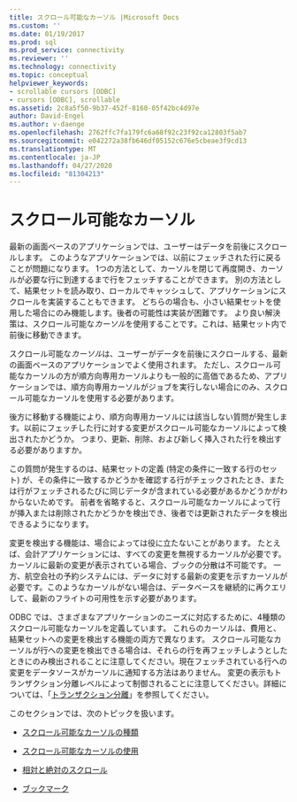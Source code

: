 ```yaml
---
title: スクロール可能なカーソル |Microsoft Docs
ms.custom: ''
ms.date: 01/19/2017
ms.prod: sql
ms.prod_service: connectivity
ms.reviewer: ''
ms.technology: connectivity
ms.topic: conceptual
helpviewer_keywords:
- scrollable cursors [ODBC]
- cursors [ODBC], scrollable
ms.assetid: 2c8a5f50-9b37-452f-8160-05f42bc4d97e
author: David-Engel
ms.author: v-daenge
ms.openlocfilehash: 2762ffc7fa179fc6a68f92c23f92ca12803f5ab7
ms.sourcegitcommit: e042272a38fb646df05152c676e5cbeae3f9cd13
ms.translationtype: MT
ms.contentlocale: ja-JP
ms.lasthandoff: 04/27/2020
ms.locfileid: "81304213"
---
```

# <a name="scrollable-cursors"></a>スクロール可能なカーソル
最新の画面ベースのアプリケーションでは、ユーザーはデータを前後にスクロールします。 このようなアプリケーションでは、以前にフェッチされた行に戻ることが問題になります。 1つの方法として、カーソルを閉じて再度開き、カーソルが必要な行に到達するまで行をフェッチすることができます。 別の方法として、結果セットを読み取り、ローカルでキャッシュして、アプリケーションにスクロールを実装することもできます。 どちらの場合も、小さい結果セットを使用した場合にのみ機能します。後者の可能性は実装が困難です。 より良い解決策は、スクロール可能な*カーソル*を使用することです。これは、結果セット内で前後に移動できます。  
  
 スクロール可能な*カーソル*は、ユーザーがデータを前後にスクロールする、最新の画面ベースのアプリケーションでよく使用されます。 ただし、スクロール可能なカーソルの方が順方向専用カーソルよりも一般的に高価であるため、アプリケーションでは、順方向専用カーソルがジョブを実行しない場合にのみ、スクロール可能なカーソルを使用する必要があります。  
  
 後方に移動する機能により、順方向専用カーソルには該当しない質問が発生します。以前にフェッチした行に対する変更がスクロール可能なカーソルによって検出されたかどうか。 つまり、更新、削除、および新しく挿入された行を検出する必要がありますか。  
  
 この質問が発生するのは、結果セットの定義 (特定の条件に一致する行のセット) が、その条件に一致するかどうかを確認する行がチェックされたとき、または行がフェッチされるたびに同じデータが含まれている必要があるかどうかがわからないためです。 前者を省略すると、スクロール可能なカーソルによって行が挿入または削除されたかどうかを検出でき、後者では更新されたデータを検出できるようになります。  
  
 変更を検出する機能は、場合によっては役に立たないことがあります。 たとえば、会計アプリケーションには、すべての変更を無視するカーソルが必要です。カーソルに最新の変更が表示されている場合、ブックの分散は不可能です。 一方、航空会社の予約システムには、データに対する最新の変更を示すカーソルが必要です。このようなカーソルがない場合は、データベースを継続的に再クエリして、最新のフライトの可用性を示す必要があります。  
  
 ODBC では、さまざまなアプリケーションのニーズに対応するために、4種類のスクロール可能なカーソルを定義しています。 これらのカーソルは、費用と、結果セットへの変更を検出する機能の両方で異なります。 スクロール可能なカーソルが行への変更を検出できる場合は、それらの行を再フェッチしようとしたときにのみ検出されることに注意してください。現在フェッチされている行への変更をデータソースがカーソルに通知する方法はありません。 変更の表示もトランザクション分離レベルによって制御されることに注意してください。詳細については、「[トランザクション分離](../../../odbc/reference/develop-app/transaction-isolation.md)」を参照してください。  
  
 このセクションでは、次のトピックを扱います。  
  
-   [スクロール可能なカーソルの種類](../../../odbc/reference/develop-app/scrollable-cursor-types.md)  
  
-   [スクロール可能なカーソルの使用](../../../odbc/reference/develop-app/using-scrollable-cursors.md)  
  
-   [相対と絶対のスクロール](../../../odbc/reference/develop-app/relative-and-absolute-scrolling.md)  
  
-   [ブックマーク](../../../odbc/reference/develop-app/bookmarks-odbc.md)

